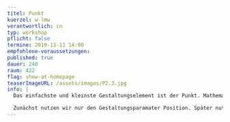 ```yaml
---
titel: Punkt
kuerzel: w-lmw
verantwortlich: cn
typ: workshop
pflicht: false
termine: 2019-11-11 14:00
empfohlene-voraussetzungen:
published: true
dauer: 240
raum: 422
flag: show-at-homepage
teaserImageURL: /assets/images/P2.3.jpg
info: |
  Das einfachste und kleinste Gestaltungselement ist der Punkt. Mathematisch betrachtet ist er unendlich klein. Das hilft uns aber wenig, darum setzen wir uns darüber hinweg. Ein Punkt steht nicht im Nichts, sondern er steht auf irgendeiner begrenzten Fläche, dem Format. 

  Zunächst nutzen wir nur den Gestaltungsparamater Position. Später nutzen wir auch Größe, Anzahl, Tonwert sowie Deckkraft und versuchen Grundlagen der Räumlichkeit auf unsere Kompositionen anwenden.  
---
```



